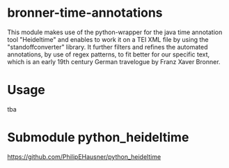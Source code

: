 # bronner-time-annotations
This module makes use of the python-wrapper for the java time annotation tool "Heideltime" and enables to work it on a TEI XML file by using the "standoffconverter" library.
It further filters and refines the automated annotations, by use of regex patterns, to fit better for our specific text, which is an early 19th century German travelogue by Franz Xaver Bronner.
# Usage
tba
# Submodule python_heideltime
https://github.com/PhilipEHausner/python_heideltime
